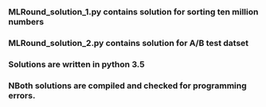 ### MLRound_solution_1.py contains solution for sorting ten million numbers

### MLRound_solution_2.py contains solution for A/B test datset 

### Solutions are written in python 3.5 

### NBoth solutions are compiled and checked for programming errors.

